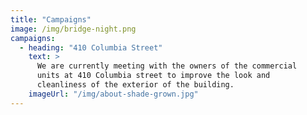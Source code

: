 ```yaml
---
title: "Campaigns"
image: /img/bridge-night.png
campaigns:
  - heading: "410 Columbia Street"
    text: >
      We are currently meeting with the owners of the commercial 
      units at 410 Columbia street to improve the look and 
      cleanliness of the exterior of the building. 
    imageUrl: "/img/about-shade-grown.jpg"
---
```

